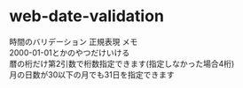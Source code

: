 # web-date-validation
時間のバリデーション 正規表現 メモ<br>
2000-01-01とかのやつだけいける<br>
暦の桁だけ第2引数で桁数指定できます(指定しなかった場合4桁)<br>
月の日数が30以下の月でも31日を指定できます
